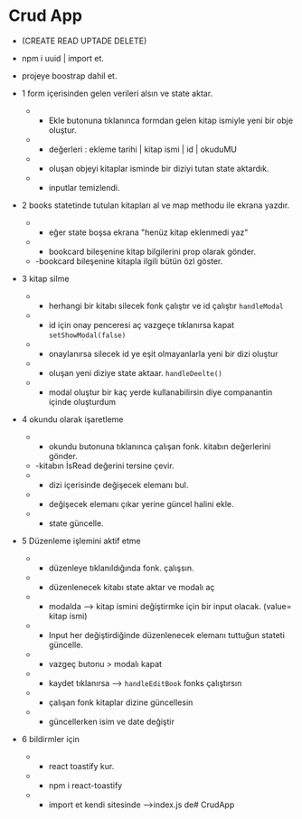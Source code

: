 # Crud App
- (CREATE READ UPTADE DELETE)
- npm i uuid | import et.
- projeye boostrap dahil et.

- 1 form içerisinden gelen verileri alsın ve state aktar.
    - - Ekle butonuna tıklanınca formdan gelen kitap ismiyle yeni bir obje oluştur.
    - - değerleri : ekleme tarihi | kitap ismi | id | okuduMU
    - - oluşan objeyi kitaplar isminde bir diziyi tutan state aktardık.
    - - inputlar temizlendi.

- 2 books statetinde tutulan kitapları al ve map methodu ile ekrana yazdır.
  - - eğer state boşsa ekrana "henüz kitap eklenmedi yaz"
  - - bookcard bileşenine kitap bilgilerini prop olarak gönder.
  - -bookcard bileşenine kitapla ilgili bütün özl göster.
  
- 3 kitap silme
  - - herhangi bir kitabı silecek fonk çalıştır ve id çalıştır `handleModal`
  - - id için onay penceresi aç vazgeçe tıklanırsa kapat `setShowModal(false)`
  - - onaylanırsa silecek id ye eşit olmayanlarla yeni bir dizi oluştur
  - - oluşan yeni diziye state aktaar. `handleDeelte()`
  - - modal oluştur bir kaç yerde kullanabilirsin diye companantin içinde oluşturdum


- 4 okundu olarak işaretleme
  - - okundu butonuna tıklanınca çalışan fonk. kitabın değerlerini gönder.
  - -kitabın İsRead değerini tersine çevir.
  - - dizi içerisinde değişecek elemanı bul.
  - - değişecek elemanı çıkar yerine güncel halini ekle.
  - - state güncelle.
 

- 5 Düzenleme işlemini aktif etme
  - - düzenleye tıklanıldığında fonk. çalışsın.
  - - düzenlenecek kitabı state aktar ve modalı aç
  - - modalda --> kitap ismini değiştirmke için bir input olacak. (value= kitap ismi)
  - - Input her değiştirdiğinde düzenlenecek elemanı tuttuğun stateti güncelle.
  - - vazgeç butonu > modalı kapat
  - - kaydet tıklanırsa --> `handleEditBook` fonks çalıştırsın
  - - çalışan fonk kitaplar dizine güncellesin 
  - - güncellerken isim ve date değiştir 

- 6 bildirmler için
  - - react toastify kur.
  - - npm i react-toastify
  - - import et kendi sitesinde -->index.js de#   C r u d A p p  
 